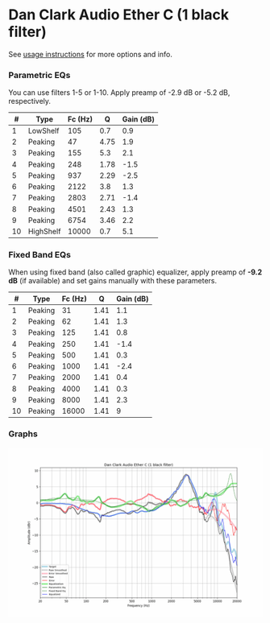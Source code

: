 # Dan Clark Audio Ether C (1 black filter)
See [usage instructions](https://github.com/jaakkopasanen/AutoEq#usage) for more options and info.

### Parametric EQs
You can use filters 1-5 or 1-10. Apply preamp of -2.9 dB or -5.2 dB, respectively.

|   # | Type      |   Fc (Hz) |    Q |   Gain (dB) |
|-----|-----------|-----------|------|-------------|
|   1 | LowShelf  |       105 | 0.7  |         0.9 |
|   2 | Peaking   |        47 | 4.75 |         1.9 |
|   3 | Peaking   |       155 | 5.3  |         2.1 |
|   4 | Peaking   |       248 | 1.78 |        -1.5 |
|   5 | Peaking   |       937 | 2.29 |        -2.5 |
|   6 | Peaking   |      2122 | 3.8  |         1.3 |
|   7 | Peaking   |      2803 | 2.71 |        -1.4 |
|   8 | Peaking   |      4501 | 2.43 |         1.3 |
|   9 | Peaking   |      6754 | 3.46 |         2.2 |
|  10 | HighShelf |     10000 | 0.7  |         5.1 |

### Fixed Band EQs
When using fixed band (also called graphic) equalizer, apply preamp of **-9.2 dB** (if available) and set gains manually with these parameters.

|   # | Type    |   Fc (Hz) |    Q |   Gain (dB) |
|-----|---------|-----------|------|-------------|
|   1 | Peaking |        31 | 1.41 |         1.1 |
|   2 | Peaking |        62 | 1.41 |         1.3 |
|   3 | Peaking |       125 | 1.41 |         0.8 |
|   4 | Peaking |       250 | 1.41 |        -1.4 |
|   5 | Peaking |       500 | 1.41 |         0.3 |
|   6 | Peaking |      1000 | 1.41 |        -2.4 |
|   7 | Peaking |      2000 | 1.41 |         0.4 |
|   8 | Peaking |      4000 | 1.41 |         0.3 |
|   9 | Peaking |      8000 | 1.41 |         2.3 |
|  10 | Peaking |     16000 | 1.41 |         9   |

### Graphs
![](./Dan%20Clark%20Audio%20Ether%20C%20(1%20black%20filter).png)
